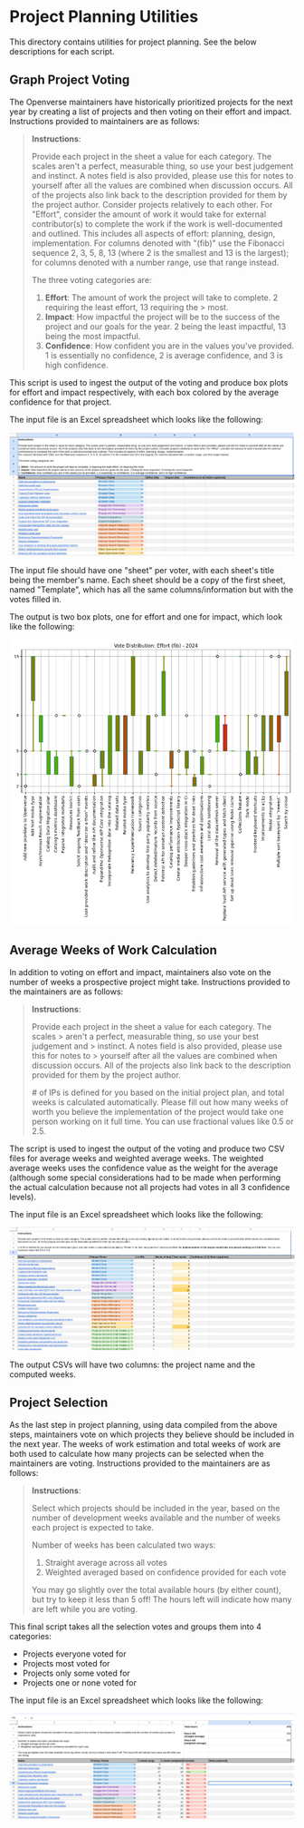 # Project Planning Utilities

This directory contains utilities for project planning. See the below
descriptions for each script.

## Graph Project Voting

The Openverse maintainers have historically prioritized projects for the next
year by creating a list of projects and then voting on their effort and impact.
Instructions provided to maintainers are as follows:

> **Instructions**:
>
> Provide each project in the sheet a value for each category. The scales aren't
> a perfect, measurable thing, so use your best judgement and instinct. A notes
> field is also provided, please use this for notes to yourself after all the
> values are combined when discussion occurs. All of the projects also link back
> to the description provided for them by the project author. Consider projects
> relatively to each other. For "Effort", consider the amount of work it would
> take for external contributor(s) to complete the work if the work is
> well-documented and outlined. This includes all aspects of effort: planning,
> design, implementation. For columns denoted with "(fib)" use the Fibonacci
> sequence 2, 3, 5, 8, 13 (where 2 is the smallest and 13 is the largest); for
> columns denoted with a number range, use that range instead.
>
> The three voting categories are:
>
> 1. **Effort**: The amount of work the project will take to complete. 2
>    requiring the least effort, 13 requiring the > most.
> 2. **Impact**: How impactful the project will be to the success of the project
>    and our goals for the year. 2 being the least impactful, 13 being the most
>    impactful.
> 3. **Confidence**: How confident you are in the values you've provided. 1 is
>    essentially no confidence, 2 is average confidence, and 3 is high
>    confidence.

This script is used to ingest the output of the voting and produce box plots for
effort and impact respectively, with each box colored by the average confidence
for that project.

The input file is an Excel spreadsheet which looks like the following:

![Excel spreadsheet](./_docs/example_effort_spreadsheet.png)

The input file should have one "sheet" per voter, with each sheet's title being
the member's name. Each sheet should be a copy of the first sheet, named
"Template", which has all the same columns/information but with the votes filled
in.

The output is two box plots, one for effort and one for impact, which look like
the following:

![Box plot for effort](./_docs/example_effort.png)

## Average Weeks of Work Calculation

In addition to voting on effort and impact, maintainers also vote on the number
of weeks a prospective project might take. Instructions provided to the
maintainers are as follows:

> **Instructions**:
>
> Provide each project in the sheet a value for each category. The scales >
> aren't a perfect, measurable thing, so use your best judgement and > instinct.
> A notes field is also provided, please use this for notes to > yourself after
> all the values are combined when discussion occurs. All of the projects also
> link back to the description provided for them by the project author.
>
> \# of IPs is defined for you based on the initial project plan, and total
> weeks is calculated automatically. Please fill out how many weeks of worth you
> believe the implementation of the project would take one person working on it
> full time. You can use fractional values like 0.5 or 2.5.

The script is used to ingest the output of the voting and produce two CSV files
for average weeks and weighted average weeks. The weighted average weeks uses
the confidence value as the weight for the average (although some special
considerations had to be made when performing the actual calculation because not
all projects had votes in all 3 confidence levels).

The input file is an Excel spreadsheet which looks like the following:

![Excel spreadsheet](_docs/example_weeks_spreadsheet.png)

The output CSVs will have two columns: the project name and the computed weeks.

## Project Selection

As the last step in project planning, using data compiled from the above steps,
maintainers vote on which projects they believe should be included in the next
year. The weeks of work estimation and total weeks of work are both used to
calculate how many projects can be selected when the maintainers are voting.
Instructions provided to the maintainers are as follows:

> **Instructions**:
>
> Select which projects should be included in the year, based on the number of
> development weeks available and the number of weeks each project is expected
> to take.
>
> Number of weeks has been calculated two ways:
>
> 1. Straight average across all votes
> 2. Weighted averaged based on confidence provided for each vote
>
> You may go slightly over the total available hours (by either count), but try
> to keep it less than 5 off! The hours left will indicate how many are left
> while you are voting.

This final script takes all the selection votes and groups them into 4
categories:

- Projects everyone voted for
- Projects most voted for
- Projects only some voted for
- Projects one or none voted for

The input file is an Excel spreadsheet which looks like the following:

![Excel spreadsheet](_docs/example_selection_spreadsheet.png)
